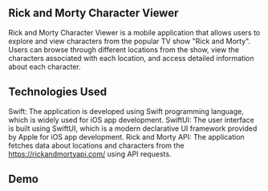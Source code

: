 ## Rick and Morty Character Viewer
Rick and Morty Character Viewer is a mobile application that allows users to explore and view characters from the popular TV show "Rick and Morty". Users can browse through different locations from the show, view the characters associated with each location, and access detailed information about each character.

## Technologies Used
Swift: The application is developed using Swift programming language, which is widely used for iOS app development.
SwiftUI: The user interface is built using SwiftUI, which is a modern declarative UI framework provided by Apple for iOS app development. 
Rick and Morty API: The application fetches data about locations and characters from the https://rickandmortyapi.com/ using API requests.

## Demo
